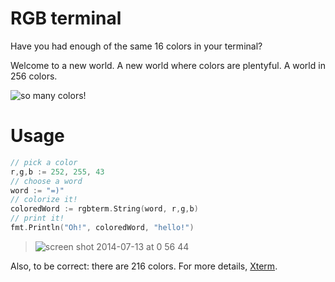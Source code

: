 # RGB terminal

Have you had enough of the same 16 colors in your terminal?

Welcome to a new world. A new world where colors are plentyful.
A world in 256 colors.

![so many colors!](https://cloud.githubusercontent.com/assets/1189716/3563662/15e67546-0a49-11e4-871e-47e694d08981.png)

# Usage

```go
// pick a color
r,g,b := 252, 255, 43
// choose a word
word := "=)"
// colorize it!
coloredWord := rgbterm.String(word, r,g,b)
// print it!
fmt.Println("Oh!", coloredWord, "hello!")
```

> ![screen shot 2014-07-13 at 0 56 44](https://cloud.githubusercontent.com/assets/1189716/3563695/54e7f048-0a4a-11e4-8b53-613761c6c4e2.png)

Also, to be correct: there are 216 colors. For more details, [Xterm][xterm-wiki].

[xterm-wiki]: https://en.wikipedia.org/wiki/Xterm
